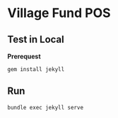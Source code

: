 # Village Fund POS

## Test in Local

**Prerequest**
```
gem install jekyll
```

## Run

```
bundle exec jekyll serve

```